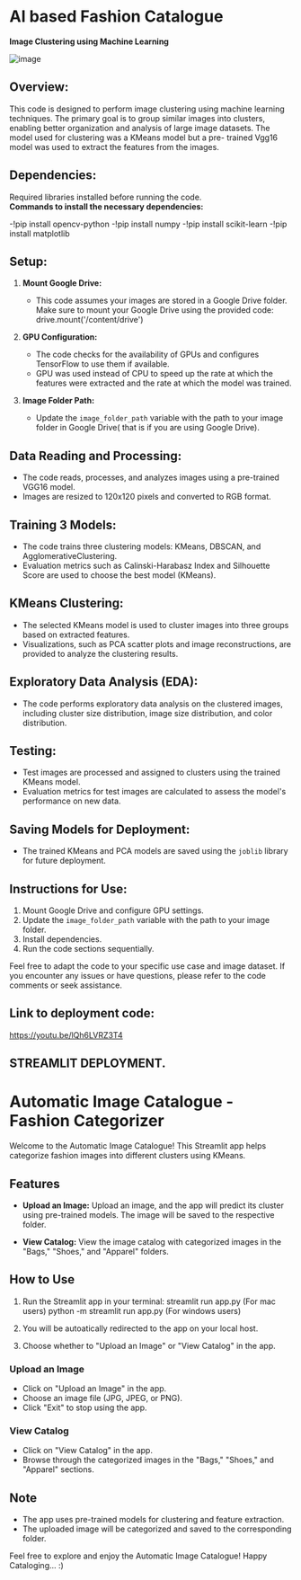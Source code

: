 # AI based Fashion Catalogue
**Image Clustering using Machine Learning**

![image](https://github.com/Msgasu/AI-based-Fashion-Catalogue-Final-Project/assets/148695396/fa1c9a9e-931d-4bdd-9350-084e221db612)


## Overview:

This code is designed to perform image clustering using machine learning techniques. 
The primary goal is to group similar images into clusters, enabling better organization and analysis of large image datasets.
The model used for clustering was a KMeans model but a pre- trained Vgg16 model was used to extract the features from the images.

## Dependencies:
Required libraries installed before running the code.  
**Commands to install the necessary dependencies:**

   -!pip install opencv-python
   -!pip install numpy
   -!pip install scikit-learn
   -!pip install matplotlib

## Setup:

1. **Mount Google Drive:**
   - This code assumes your images are stored in a Google Drive folder. Make sure to mount your Google Drive using the provided code:
   drive.mount('/content/drive')


2. **GPU Configuration:**
   - The code checks for the availability of GPUs and configures TensorFlow to use them if available.
   - GPU was used instead of CPU to speed up the rate at which the features were extracted and the rate at which the model was trained.

3. **Image Folder Path:**
   - Update the `image_folder_path` variable with the path to your image folder in Google Drive( that is if you are using Google Drive).

## Data Reading and Processing:

- The code reads, processes, and analyzes images using a pre-trained VGG16 model.
- Images are resized to 120x120 pixels and converted to RGB format.

## Training 3 Models:

- The code trains three clustering models: KMeans, DBSCAN, and AgglomerativeClustering.
- Evaluation metrics such as Calinski-Harabasz Index and Silhouette Score are used to choose the best model (KMeans).

## KMeans Clustering:

- The selected KMeans model is used to cluster images into three groups based on extracted features.
- Visualizations, such as PCA scatter plots and image reconstructions, are provided to analyze the clustering results.

## Exploratory Data Analysis (EDA):

- The code performs exploratory data analysis on the clustered images, including cluster size distribution, image size distribution, and color distribution.

## Testing:

- Test images are processed and assigned to clusters using the trained KMeans model.
- Evaluation metrics for test images are calculated to assess the model's performance on new data.

## Saving Models for Deployment:

- The trained KMeans and PCA models are saved using the `joblib` library for future deployment.

## Instructions for Use:

1. Mount Google Drive and configure GPU settings.
2. Update the `image_folder_path` variable with the path to your image folder.
3. Install dependencies.
4. Run the code sections sequentially.

Feel free to adapt the code to your specific use case and image dataset. If you encounter any issues or have questions, please refer to the code comments or seek assistance.

## Link to deployment code:
 https://youtu.be/lQh6LVRZ3T4




## STREAMLIT DEPLOYMENT.
# Automatic Image Catalogue - Fashion Categorizer

Welcome to the Automatic Image Catalogue! This Streamlit app helps categorize fashion images into different clusters using KMeans.

## Features

- **Upload an Image:** Upload an image, and the app will predict its cluster using pre-trained models. The image will be saved to the respective folder.

- **View Catalog:** View the image catalog with categorized images in the "Bags," "Shoes," and "Apparel" folders.

## How to Use

1. Run the Streamlit app in your terminal:
   streamlit run app.py (For mac users)
   python -m streamlit run app.py (For windows users)  

2. You will be autoatically redirected to the app on your local host.

3. Choose whether to "Upload an Image" or "View Catalog" in the app.

### Upload an Image

- Click on "Upload an Image" in the app.
- Choose an image file (JPG, JPEG, or PNG).
- Click "Exit" to stop using the app.

### View Catalog

- Click on "View Catalog" in the app.
- Browse through the categorized images in the "Bags," "Shoes," and "Apparel" sections.

## Note

- The app uses pre-trained models for clustering and feature extraction.
- The uploaded image will be categorized and saved to the corresponding folder.

Feel free to explore and enjoy the Automatic Image Catalogue! Happy Cataloging... :)
